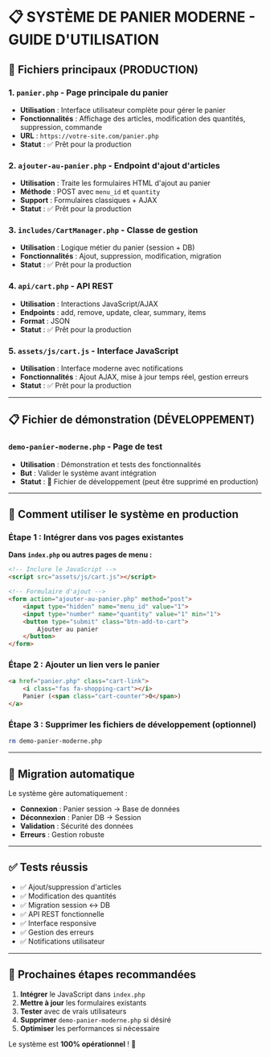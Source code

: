 # 📋 SYSTÈME DE PANIER MODERNE - GUIDE D'UTILISATION

## 🎯 Fichiers principaux (PRODUCTION)

### 1. **`panier.php`** - Page principale du panier
- **Utilisation** : Interface utilisateur complète pour gérer le panier
- **Fonctionnalités** : Affichage des articles, modification des quantités, suppression, commande
- **URL** : `https://votre-site.com/panier.php`
- **Statut** : ✅ Prêt pour la production

### 2. **`ajouter-au-panier.php`** - Endpoint d'ajout d'articles
- **Utilisation** : Traite les formulaires HTML d'ajout au panier
- **Méthode** : POST avec `menu_id` et `quantity`
- **Support** : Formulaires classiques + AJAX
- **Statut** : ✅ Prêt pour la production

### 3. **`includes/CartManager.php`** - Classe de gestion
- **Utilisation** : Logique métier du panier (session + DB)
- **Fonctionnalités** : Ajout, suppression, modification, migration
- **Statut** : ✅ Prêt pour la production

### 4. **`api/cart.php`** - API REST
- **Utilisation** : Interactions JavaScript/AJAX
- **Endpoints** : add, remove, update, clear, summary, items
- **Format** : JSON
- **Statut** : ✅ Prêt pour la production

### 5. **`assets/js/cart.js`** - Interface JavaScript
- **Utilisation** : Interface moderne avec notifications
- **Fonctionnalités** : Ajout AJAX, mise à jour temps réel, gestion erreurs
- **Statut** : ✅ Prêt pour la production

---

## 📋 Fichier de démonstration (DÉVELOPPEMENT)

### **`demo-panier-moderne.php`** - Page de test
- **Utilisation** : Démonstration et tests des fonctionnalités
- **But** : Valider le système avant intégration
- **Statut** : 🔧 Fichier de développement (peut être supprimé en production)

---

## 🚀 Comment utiliser le système en production

### Étape 1 : Intégrer dans vos pages existantes

**Dans `index.php` ou autres pages de menu :**
```html
<!-- Inclure le JavaScript -->
<script src="assets/js/cart.js"></script>

<!-- Formulaire d'ajout -->
<form action="ajouter-au-panier.php" method="post">
    <input type="hidden" name="menu_id" value="1">
    <input type="number" name="quantity" value="1" min="1">
    <button type="submit" class="btn-add-to-cart">
        Ajouter au panier
    </button>
</form>
```

### Étape 2 : Ajouter un lien vers le panier

```html
<a href="panier.php" class="cart-link">
    <i class="fas fa-shopping-cart"></i>
    Panier (<span class="cart-counter">0</span>)
</a>
```

### Étape 3 : Supprimer les fichiers de développement (optionnel)

```bash
rm demo-panier-moderne.php
```

---

## 🔄 Migration automatique

Le système gère automatiquement :
- **Connexion** : Panier session → Base de données
- **Déconnexion** : Panier DB → Session
- **Validation** : Sécurité des données
- **Erreurs** : Gestion robuste

---

## ✅ Tests réussis

- ✅ Ajout/suppression d'articles
- ✅ Modification des quantités  
- ✅ Migration session ↔ DB
- ✅ API REST fonctionnelle
- ✅ Interface responsive
- ✅ Gestion des erreurs
- ✅ Notifications utilisateur

---

## 🎯 Prochaines étapes recommandées

1. **Intégrer** le JavaScript dans `index.php`
2. **Mettre à jour** les formulaires existants
3. **Tester** avec de vrais utilisateurs
4. **Supprimer** `demo-panier-moderne.php` si désiré
5. **Optimiser** les performances si nécessaire

Le système est **100% opérationnel** ! 🚀
